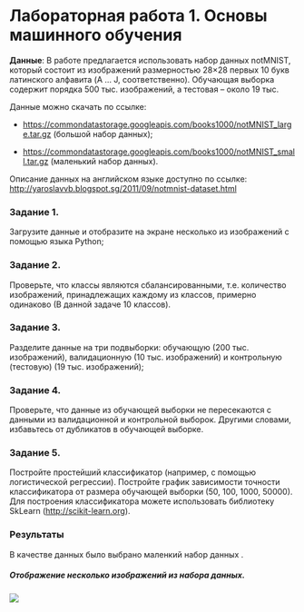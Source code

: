 # Лабораторная работа 1. Основы машинного обучения
**Данные**: В работе предлагается использовать набор данных notMNIST, который состоит из изображений размерностью 28×28 первых 10 букв латинского алфавита (A … J, соответственно). Обучающая выборка содержит порядка 500 тыс. изображений, а тестовая – около 19 тыс.

Данные можно скачать по ссылке:

- https://commondatastorage.googleapis.com/books1000/notMNIST_large.tar.gz 
(большой набор данных);

- https://commondatastorage.googleapis.com/books1000/notMNIST_small.tar.gz 
(маленький набор данных).

Описание данных на английском языке доступно по ссылке:
http://yaroslavvb.blogspot.sg/2011/09/notmnist-dataset.html

### Задание 1.
Загрузите данные и отобразите на экране несколько из изображений с помощью языка Python;

### Задание 2.
Проверьте, что классы являются сбалансированными, т.е. количество изображений, принадлежащих каждому из классов, примерно одинаково (В данной задаче 10 классов).
### Задание 3.
Разделите данные на три подвыборки: обучающую (200 тыс. изображений), валидационную (10 тыс. изображений) и контрольную (тестовую) (19 тыс. изображений);
### Задание 4.
Проверьте, что данные из обучающей выборки не пересекаются с данными из валидационной и контрольной выборок. Другими словами, избавьтесь от дубликатов в обучающей выборке.
### Задание 5.
Постройте простейший классификатор (например, с помощью логистической регрессии). Постройте график зависимости точности классификатора от размера обучающей выборки (50, 100, 1000, 50000). Для построения классификатора можете использовать библиотеку SkLearn (http://scikit-learn.org).

### Результаты
В качестве данных было выбрано маленкий набор данных
.
##### Отображение несколько изображений из набора данных.
![](https://drive.google.com/file/d/19jLaD-kgkAqrM7rHHtz13ixdCG2RduwT/view?usp=share_link)
